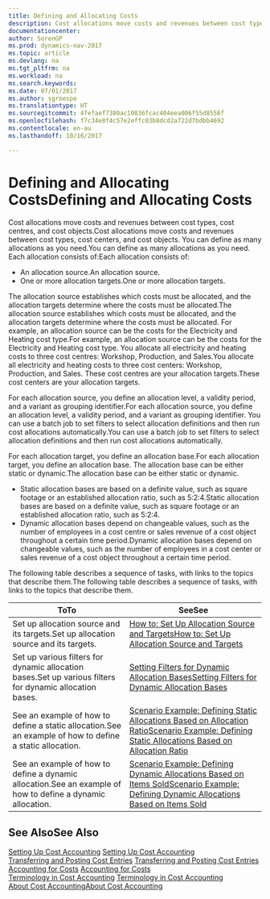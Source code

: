```yaml
---
title: Defining and Allocating Costs
description: Cost allocations move costs and revenues between cost types, cost centres, and cost objects. You can define as many allocations as you need.
documentationcenter: 
author: SorenGP
ms.prod: dynamics-nav-2017
ms.topic: article
ms.devlang: na
ms.tgt_pltfrm: na
ms.workload: na
ms.search.keywords: 
ms.date: 07/01/2017
ms.author: sgroespe
ms.translationtype: HT
ms.sourcegitcommit: 4fefaef7380ac10836fcac404eea006f55d8556f
ms.openlocfilehash: f7c34e8f4c57e2effc03b8dcd2a722d7bdbb4692
ms.contentlocale: en-au
ms.lasthandoff: 10/16/2017

---
```

# <a name="defining-and-allocating-costs"></a><span data-ttu-id="5934e-104">Defining and Allocating Costs</span><span class="sxs-lookup"><span data-stu-id="5934e-104">Defining and Allocating Costs</span></span>
<span data-ttu-id="5934e-105">Cost allocations move costs and revenues between cost types, cost centres, and cost objects.</span><span class="sxs-lookup"><span data-stu-id="5934e-105">Cost allocations move costs and revenues between cost types, cost centers, and cost objects.</span></span> <span data-ttu-id="5934e-106">You can define as many allocations as you need.</span><span class="sxs-lookup"><span data-stu-id="5934e-106">You can define as many allocations as you need.</span></span> <span data-ttu-id="5934e-107">Each allocation consists of:</span><span class="sxs-lookup"><span data-stu-id="5934e-107">Each allocation consists of:</span></span>  

-   <span data-ttu-id="5934e-108">An allocation source.</span><span class="sxs-lookup"><span data-stu-id="5934e-108">An allocation source.</span></span>  
-   <span data-ttu-id="5934e-109">One or more allocation targets.</span><span class="sxs-lookup"><span data-stu-id="5934e-109">One or more allocation targets.</span></span>  

<span data-ttu-id="5934e-110">The allocation source establishes which costs must be allocated, and the allocation targets determine where the costs must be allocated.</span><span class="sxs-lookup"><span data-stu-id="5934e-110">The allocation source establishes which costs must be allocated, and the allocation targets determine where the costs must be allocated.</span></span> <span data-ttu-id="5934e-111">For example, an allocation source can be the costs for the Electricity and Heating cost type.</span><span class="sxs-lookup"><span data-stu-id="5934e-111">For example, an allocation source can be the costs for the Electricity and Heating cost type.</span></span> <span data-ttu-id="5934e-112">You allocate all electricity and heating costs to three cost centres: Workshop, Production, and Sales.</span><span class="sxs-lookup"><span data-stu-id="5934e-112">You allocate all electricity and heating costs to three cost centers: Workshop, Production, and Sales.</span></span> <span data-ttu-id="5934e-113">These cost centres are your allocation targets.</span><span class="sxs-lookup"><span data-stu-id="5934e-113">These cost centers are your allocation targets.</span></span>  

<span data-ttu-id="5934e-114">For each allocation source, you define an allocation level, a validity period, and a variant as grouping identifier.</span><span class="sxs-lookup"><span data-stu-id="5934e-114">For each allocation source, you define an allocation level, a validity period, and a variant as grouping identifier.</span></span> <span data-ttu-id="5934e-115">You can use a batch job to set filters to select allocation definitions and then run cost allocations automatically.</span><span class="sxs-lookup"><span data-stu-id="5934e-115">You can use a batch job to set filters to select allocation definitions and then run cost allocations automatically.</span></span>  

<span data-ttu-id="5934e-116">For each allocation target, you define an allocation base.</span><span class="sxs-lookup"><span data-stu-id="5934e-116">For each allocation target, you define an allocation base.</span></span> <span data-ttu-id="5934e-117">The allocation base can be either static or dynamic.</span><span class="sxs-lookup"><span data-stu-id="5934e-117">The allocation base can be either static or dynamic.</span></span>  

-   <span data-ttu-id="5934e-118">Static allocation bases are based on a definite value, such as square footage or an established allocation ratio, such as 5:2:4.</span><span class="sxs-lookup"><span data-stu-id="5934e-118">Static allocation bases are based on a definite value, such as square footage or an established allocation ratio, such as 5:2:4.</span></span>  
-   <span data-ttu-id="5934e-119">Dynamic allocation bases depend on changeable values, such as the number of employees in a cost centre or sales revenue of a cost object throughout a certain time period.</span><span class="sxs-lookup"><span data-stu-id="5934e-119">Dynamic allocation bases depend on changeable values, such as the number of employees in a cost center or sales revenue of a cost object throughout a certain time period.</span></span>  

<span data-ttu-id="5934e-120">The following table describes a sequence of tasks, with links to the topics that describe them.</span><span class="sxs-lookup"><span data-stu-id="5934e-120">The following table describes a sequence of tasks, with links to the topics that describe them.</span></span>

|<span data-ttu-id="5934e-121">To</span><span class="sxs-lookup"><span data-stu-id="5934e-121">To</span></span>|<span data-ttu-id="5934e-122">See</span><span class="sxs-lookup"><span data-stu-id="5934e-122">See</span></span>|  
|--------|---------|  
|<span data-ttu-id="5934e-123">Set up allocation source and its targets.</span><span class="sxs-lookup"><span data-stu-id="5934e-123">Set up allocation source and its targets.</span></span>|[<span data-ttu-id="5934e-124">How to: Set Up Allocation Source and Targets</span><span class="sxs-lookup"><span data-stu-id="5934e-124">How to: Set Up Allocation Source and Targets</span></span>](finance-how-to-set-up-allocation-source-and-targets.md)|  
|<span data-ttu-id="5934e-125">Set up various filters for dynamic allocation bases.</span><span class="sxs-lookup"><span data-stu-id="5934e-125">Set up various filters for dynamic allocation bases.</span></span>|[<span data-ttu-id="5934e-126">Setting Filters for Dynamic Allocation Bases</span><span class="sxs-lookup"><span data-stu-id="5934e-126">Setting Filters for Dynamic Allocation Bases</span></span>](finance-setting-filters-for-dynamic-allocation-bases.md)|  
|<span data-ttu-id="5934e-127">See an example of how to define a static allocation.</span><span class="sxs-lookup"><span data-stu-id="5934e-127">See an example of how to define a static allocation.</span></span>|[<span data-ttu-id="5934e-128">Scenario Example: Defining Static Allocations Based on Allocation Ratio</span><span class="sxs-lookup"><span data-stu-id="5934e-128">Scenario Example: Defining Static Allocations Based on Allocation Ratio</span></span>](finance-scenario-example-defining-static-allocations-based-on-allocation-ratio.md)|  
|<span data-ttu-id="5934e-129">See an example of how to define a dynamic allocation.</span><span class="sxs-lookup"><span data-stu-id="5934e-129">See an example of how to define a dynamic allocation.</span></span>|[<span data-ttu-id="5934e-130">Scenario Example: Defining Dynamic Allocations Based on Items Sold</span><span class="sxs-lookup"><span data-stu-id="5934e-130">Scenario Example: Defining Dynamic Allocations Based on Items Sold</span></span>](finance-scenario-example-defining-dynamic-allocations-based-on-items-sold.md)|  

## <a name="see-also"></a><span data-ttu-id="5934e-131">See Also</span><span class="sxs-lookup"><span data-stu-id="5934e-131">See Also</span></span>  
 <span data-ttu-id="5934e-132">[Setting Up Cost Accounting](finance-set-up-cost-accounting.md) </span><span class="sxs-lookup"><span data-stu-id="5934e-132">[Setting Up Cost Accounting](finance-set-up-cost-accounting.md) </span></span>  
 <span data-ttu-id="5934e-133">[Transferring and Posting Cost Entries](finance-transfer-and-post-cost-entries.md) </span><span class="sxs-lookup"><span data-stu-id="5934e-133">[Transferring and Posting Cost Entries](finance-transfer-and-post-cost-entries.md) </span></span>  
 <span data-ttu-id="5934e-134">[Accounting for Costs](finance-manage-cost-accounting.md) </span><span class="sxs-lookup"><span data-stu-id="5934e-134">[Accounting for Costs](finance-manage-cost-accounting.md) </span></span>  
 <span data-ttu-id="5934e-135">[Terminology in Cost Accounting](finance-terminology-in-cost-accounting.md) </span><span class="sxs-lookup"><span data-stu-id="5934e-135">[Terminology in Cost Accounting](finance-terminology-in-cost-accounting.md) </span></span>  
 [<span data-ttu-id="5934e-136">About Cost Accounting</span><span class="sxs-lookup"><span data-stu-id="5934e-136">About Cost Accounting</span></span>](finance-about-cost-accounting.md)

